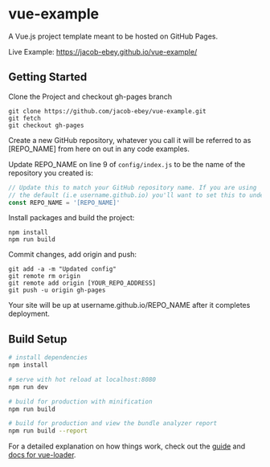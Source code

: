 # vue-example

A Vue.js project template meant to be hosted on GitHub Pages.

Live Example: https://jacob-ebey.github.io/vue-example/

## Getting Started

Clone the Project and checkout gh-pages branch
```
git clone https://github.com/jacob-ebey/vue-example.git
git fetch
git checkout gh-pages
```

Create a new GitHub repository, whatever you call it will be referred to as [REPO_NAME] from here
on out in any code examples.

Update REPO_NAME on line 9 of `config/index.js` to be the name of the repository you created is:
```javascript
// Update this to match your GitHub repository name. If you are using
// the default (i.e username.github.io) you'll want to set this to undefined
const REPO_NAME = '[REPO_NAME]'
```

Install packages and build the project:
```
npm install
npm run build
```

Commit changes, add origin and push:
```
git add -a -m "Updated config"
git remote rm origin
git remote add origin [YOUR_REPO_ADDRESS]
git push -u origin gh-pages
```

Your site will be up at username.github.io/REPO_NAME after it completes deployment.

## Build Setup

``` bash
# install dependencies
npm install

# serve with hot reload at localhost:8080
npm run dev

# build for production with minification
npm run build

# build for production and view the bundle analyzer report
npm run build --report
```

For a detailed explanation on how things work, check out the [guide](http://vuejs-templates.github.io/webpack/) and [docs for vue-loader](http://vuejs.github.io/vue-loader).

